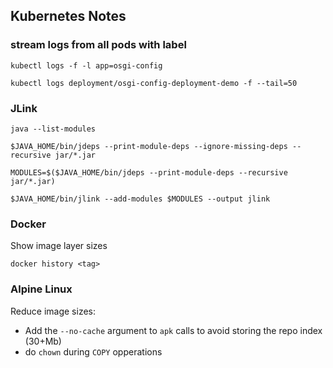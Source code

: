 ## Kubernetes Notes

### stream logs from all pods with label

```
kubectl logs -f -l app=osgi-config
```

```
kubectl logs deployment/osgi-config-deployment-demo -f --tail=50
```

### JLink

```
java --list-modules

$JAVA_HOME/bin/jdeps --print-module-deps --ignore-missing-deps --recursive jar/*.jar

MODULES=$($JAVA_HOME/bin/jdeps --print-module-deps --recursive jar/*.jar)

$JAVA_HOME/bin/jlink --add-modules $MODULES --output jlink
```

### Docker

Show image layer sizes

```
docker history <tag>
```

### Alpine Linux

Reduce image sizes:
- Add the `--no-cache` argument to `apk` calls to avoid storing the repo index (30+Mb)
- do `chown` during `COPY` opperations